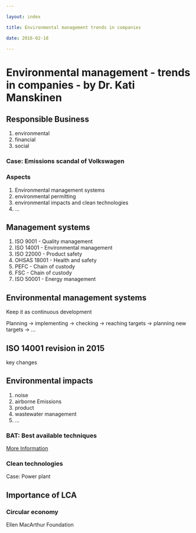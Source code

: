 ```yaml
---

layout: index

title: Environmental management trends in companies

date: 2016-02-18

---
```


# Environmental management - trends in companies - by Dr. Kati Manskinen

## Responsible Business

  1. environmental
  2. financial
  3. social

### Case: Emissions scandal of Volkswagen

### Aspects

  1. Environmental management systems
  2. environmental permitting
  3. environmental impacts and clean technologies
  4. ...

## Management systems

  1. ISO 9001 - Quality management
  2. ISO 14001 - Environmental management
  3. ISO 22000 - Product safety
  4. OHSAS 18001 - Health and safety
  5. PEFC - Chain of custody
  6. FSC - Chain of custody
  7. ISO 50001 - Energy management

## Environmental management systems

  Keep it as continuous development

  Planning -> implementing -> checking -> reaching targets -> planning new targets -> ...

## ISO 14001 revision in 2015

  key changes

## Environmental impacts

  1. noise
  2. airborne Emissions
  3. product
  4. wastewater management
  5. ...

### BAT: Best available techniques

  [More Information](http://eippcb.jrc.ec.europa.eu/reference/)

### Clean technologies

  Case: Power plant

## Importance of LCA

### Circular economy

  Ellen MacArthur Foundation
